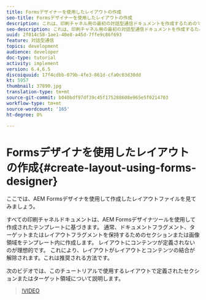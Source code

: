 ```yaml
---
title: Formsデザイナーを使用したレイアウトの作成
seo-title: Formsデザイナーを使用したレイアウトの作成
description: これは、印刷チャネル用の最初の対話型通信ドキュメントを作成するためのマルチパート形式のチュートリアルのパート4です。このパートでは、AEM Formsデザイナを使用して作成したレイアウトファイルを見てみましょう。
seo-description: これは、印刷チャネル用の最初の対話型通信ドキュメントを作成するためのマルチパート形式のチュートリアルのパート4です。このパートでは、AEM Formsデザイナを使用して作成したレイアウトファイルを見てみましょう。
uuid: 2f014c58-1ae1-40e8-a45d-7ffe9c86f693
feature: 対話型通信
topics: development
audience: developer
doc-type: tutorial
activity: implement
version: 6.4,6.5
discoiquuid: 17f4cdbb-079b-4fe3-861d-cfa0c03d30dd
kt: 5957
thumbnail: 37890.jpg
translation-type: tm+mt
source-git-commit: b040bdf97df39c45f175288608e965e5f0214703
workflow-type: tm+mt
source-wordcount: '165'
ht-degree: 0%

---
```



# Formsデザイナを使用したレイアウトの作成{#create-layout-using-forms-designer}

ここでは、AEM Formsデザイナを使用して作成したレイアウトファイルを見てみましょう。

すべての印刷チャネルドキュメントは、AEM Formsデザイナツールを使用して作成されたテンプレートに基づきます。 通常、ドキュメントフラグメント、ターゲットまたはレイアウトフラグメントを保持するためのセクションまたは画像領域をテンプレート内に作成します。 レイアウトにコンテンツが定義されないのが理想的です。 これにより、レイアウトがレイアウトとコンテンツの結合が解除されます。これは推奨される方法です。

次のビデオでは、このチュートリアルで使用するレイアウトで定義されたセクションまたはターゲット領域について説明します。

>[!VIDEO](https://video.tv.adobe.com/v/37890/?quality=9)



